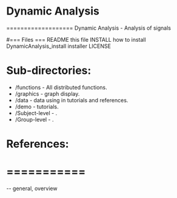 # Dynamic Analysis
===================
Dynamic Analysis - Analysis of signals
 

#=== Files  ===
README					this file
INSTALL					how to install 
DynamicAnalysis_install installer
LICENSE					


# Sub-directories:

 - /functions 		- All distributed functions.
 - /graphics		- graph display.
 - /data 			- data using in tutorials and references.
 - /demo 			- tutorials.
 - /Subject-level 	- .
 - /Group-level   	- .

# References:
# ===========
-- general, overview

